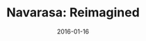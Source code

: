 ---
subheader: ''
description: "<p><em>Exploring classical emotions through pure dance.</em>\_Navarasa:\
  \ Reimagined weaves passages from the English translation of Vincente Huidobro's\
  \ epic poem Altazor with a set of unique soundtracks to depict the nine classical\
  \ emotions known as Navarasa. With eight dance vignettes, Apsara explores the relationship\
  \ between pure technique and storytelling movements that bring to life a deeply-rooted\
  \ artistic tradition for contemporary audiences.</p> <p><strong>Choreographers</strong><br/>\n\
  Elora Basu (Happiness and Love)<br/>\nMythili Vinnakota (Fear and Heroism)<br/>\n\
  Maheema Haque (Happiness)<br/>\nNeeta D'Souza (Love)<br/>\nPreethi Raju (Sorrow)<br/>\n\
  Shalini Chandar (Sorrow)<br/>\nShreya Kalva (Wonder)<br/>\nShree Mehrotra (Peace)<br/>\n\
  Isha Mehrotra (Peace)</p> <p><strong>Dancers</strong><br/>\nElora Basu\_\_\_\_\_\
  \_\_\_\_\_\_\_\_\_\_\_\_\_\_ \_ \_ \_ \_\_ Megha Bhattacharya\_\_\_\_\_\_\_\_\_\_\
  \_\_\_\_\_\_\_\_\_\_\_ Ishani Kejriwal<br/>\nMedha Biswas\_\_\_\_\_\_\_\_\_\_\_\_\
  \_\_\_\_\_ \_ \_ \_ Shreya Kalva\_\_\_\_\_\_\_\_\_\_\_\_\_\_\_\_\_\_\_\_\_\_\_\_\
  \_\_\_\_\_\_\_\_ Shreya Sood<br/>\nSheena Chu\_\_\_\_\_\_\_\_\_\_\_\_\_\_\_\_\_\_\
  \ \_ \_ \_ \_ Shalini Chandar\_\_\_\_\_\_\_\_\_\_\_\_\_\_\_\_\_\_\_\_\_\_\_\_\_\_\
  \ \_\_ Mythili Vinnakota<br/>\nKaesha Freyaldenhoven\_\_\_\_ \_ \_ \_ Shree Shah\_\
  \_\_\_\_\_\_\_\_\_\_\_\_\_\_\_\_\_\_\_\_\_\_\_\_\_\_\_\_\_\_ \_\_ Radhika Ramakrishnan<br/>\n\
  Shubhra Murarka\_\_\_\_\_\_\_\_\_\_\_\_\_\_\_\_\_\_\_\_ Neeta D'Souza\_\_\_\_\_\_\
  \_\_\_\_\_\_\_\_\_\_\_\_\_\_\_\_\_\_\_\_\_\_\_ Anika Jain<br/>\nAlanna Heyer\_\_\
  \_\_\_\_\_\_\_\_\_\_\_\_\_\_\_\_\_\_\_\_\_\_\_ Sarah Robinson\_\_\_\_\_\_\_\_\_\_\
  \_\_\_\_\_\_\_\_\_\_\_\_\_\_\_\_\_\_ Nikita Coutinho<br/>\nMariyam Siddique\_\_\_\
  \_\_\_\_\_\_\_\_\_\_\_\_\_\_\_ Amulya Lingaraju\_\_\_\_\_\_\_\_\_\_\_\_\_\_\_\_\_\
  \_\_\_\_\_\_\_\_\_ Preethi Raju<br/>\nThanh Hien Ngo\_\_\_\_\_\_\_\_\_\_\_\_\_\_\
  \_\_\_\_\_\_\_\_Gautami Galpalli\_\_\_\_\_\_\_\_\_\_\_\_\_\_\_\_\_\_\_\_\_\_\_\_\
  \_\_\_ Sonia Gaur<br/>\nShree Mehrotra\_\_\_\_\_\_\_\_\_\_\_\_\_\_\_\_\_\_\_\_\_\
  \_ Isha Mehrotra\_\_\_\_\_\_\_\_\_\_\_\_\_\_\_\_\_\_\_\_\_\_\_\_\_\_\_\_\_\_\_ Prachi\
  \ Barpanda<br/>\nShivani Mishra</p><p><strong>Poetry Reader</strong><br/>\nNoel\
  \ Rubio</p><p><strong>Production Staff</strong><br/>\nClaire Haupt (Production Manager)<br/>\n\
  Brandon McCallister (Stage Manager)<br/>\nmusa b-n (Lighting Designer)<br/>\nStephanie\
  \ Slaven-Ruffing (Sound Designer)<br/>\nAlice Sheehan (Master Electrician)<br/>\n\
  Patrick Doyle (Asst. Production Manager)<br/>\nMichelle Noyes (Asst. Stage Manager)<br/>\n\
  Jonathan Castro (Asst. Lighting Designer)<br/>\nAmanda Wilson (Asst. Sound Designer)</p><p><strong>Apsara\
  \ Board</strong><br/>\nMythili Vinnakota<br/>\nRadhika Ramakrishnan<br/>\nMadhavi\
  \ Venugopal<br/>\nShree Shah<br/>\n\_</p><p><strong>Megha Bhattacharya</strong>\
  \ (Dancer in Happiness and Heroism ) is a first year in the College majoring in\
  \ Political Science and Public Policy. Performance experience includes over 9 years\
  \ of Kathak.</p> <p><strong>Kaesha Freyaldenhoven </strong>is a second year in the\
  \ College studying Art History and Public Policy. At the age of two, she began ballet\
  \ and has since explored jazz, tap, raas, and of course bharatanatyam. Kaesha would\
  \ like to send a very special shout out to her incredible mom and nanny for instilling\
  \ a love of dance and culture, encouraging her to take the stage and genetically\
  \ providing rad dancing abilities!</p><p><strong>Alanna Heyer </strong>is a fourth-year\
  \ in the College majoring in Public Policy and Fundamentals. Previous dance experience\
  \ includes 4 years on Chicago Raas and 10 years of competitive Irish dance. This\
  \ is her first time dancing in an Apsara show and she could not be more excited!</p><p><strong>Sonia\
  \ Gaur </strong>is a first-year in the College. Previous dance experience includes\
  \ training in bharatanatyam for 12 years under Hema Rajagopalan (Natya Dance Theatre),\
  \ and performing her arangetram in July 2015.</p><p><strong>Mythili Vinnakota</strong>\
  \ (Fear and Heroism) is a fourth-year in the College studying Economics. She is\
  \ actively involved with the dance community on campus, dancing and choreographing\
  \ for groups such as Apsara, UChicago Bhangra, and for the annual SASA cultural\
  \ show. <em>Navarasa: Reimagined </em>will be her eighth and final show with her\
  \ beloved Apsara dancers!</p> <p><strong>Elora Basu </strong>(co-choreographer;\
  \ Love, Happiness) is a third-year in the College majoring in Biology and Anthropology.\
  \ Previous dance experience includes many years of Kathak, and choreographing for\
  \ prior Apsara and SASA shows.</p><p><strong>Shalini Chandar</strong> (Sorrow dancer,\
  \ choreographer) is a first-year in the College majoring in Psychology and Economics\
  \ (maybe). With Apsara, Shalini has previously danced in the Diwali show, the Fall/Winter\
  \ show, and the SASA show.</p><p><strong>Maheema Haque </strong>(Choreographer),\
  \ 3rd year, Economics, Apsara shows since first year (Pratriki, Prism, Avalu, Veera)</p><p><strong>Shreya\
  \ Kalva </strong>(choreographer for the Wonder Rasa piece) is a third-year in the\
  \ College majoring in Economics with a minor in Gender &amp; Sexuality Studies.\
  \ Previous performance credits include past Apsara shows and the SASA show. Shreya\
  \ is also a rising captain of the UChicago Bhangra Team.</p><p><strong>Isha Mehrotra</strong>\
  \ (Choreographer for Peace) is a first-year in the College majoring in Computer\
  \ Science. Isha has been learning Odissi, a form of Indian Classical dance, since\
  \ the age of 5 and completed her Manch Pravesh. In the 2016 SASA show, she danced\
  \ in the Classical act as well as Bhangra.</p><p><strong>Shree Mehrotra</strong>\
  \ (co-choreographer for Peace) is a first year in the College majoring in Environmental\
  \ Science. She performed in Taal, Apsara's show winter quarter, as well as in Lights,\
  \ Camera, SASA this quarter.</p><p><strong>Preethi Raju</strong> (Sorrow Dance Co-Choreographer)\
  \ is a second year in the College majoring in Biology and Economics. Before coming\
  \ to college, she trained for 8 years in the Nritta School of Dance and completed\
  \ her Arangetram in India. She is thrilled to have the opportunity to work with\
  \ Apsara this year as a choreographer for the Sorrow Dance with Shalini Chandar.</p>\
  \ <p><strong>Shree Shah </strong>(Choreographer) is a 3rd year in the College majoring\
  \ in Economics and Political Science. Previous dance experience includes Prakriti,\
  \ Avalu, Prism, Veera, Empowerment, Body, and two SASA Shows. Shree is on Apsara\
  \ Board.</p><p><strong>Brandon McCallister</strong> (Stage Manager) is a second-year\
  \ in the College double majoring in TAPS and Comparative Human Development. Past\
  \ credits include <em>Twelfth Night </em>(Stage Manager), A Weekend of Workshops:\
  \ <em>The Monkey's Paw </em>(Director), <em>Henry V</em> and <em>Richard II </em>(ASM),\
  \ <em>Love's Labour's Lost</em> (Asst. Director), <em>Urinetown</em> (Asst. Props),\
  \ and <em>The Seagull</em> (Asst. Lighting). Brandon serves on UT's committee.</p><p><strong>Stephanie\
  \ Slaven-Ruffing</strong> (Sound Designer) is a second-year in the College majoring\
  \ in Anthropology and Comparative Human Development. In the past, she has done sound\
  \ work for <em>Romeo and Juliet</em>, <em>Wittgenstein\u2019s Mistress, Urinetown,\
  \ House of Cards, Suburbia, The Effect of Gamma Rays on Man-in-the-Moon Marigolds,\
  \ </em>and various workshops, and also worked on <em>Fifth Planet </em>and <em>Closer</em>.</p>"
slug: navarasa-reimagined
title: 'Navarasa: Reimagined'
layout: show-info
quarter: spring
year: 2016
season: 2015-2016 Shows
date: 2016-01-16

---